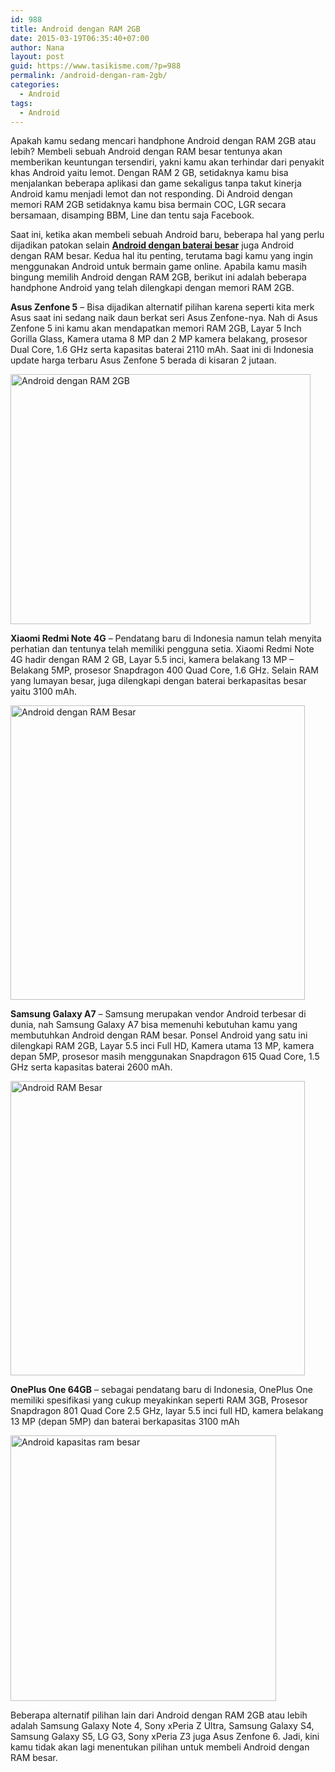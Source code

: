 ```yaml
---
id: 988
title: Android dengan RAM 2GB
date: 2015-03-19T06:35:40+07:00
author: Nana
layout: post
guid: https://www.tasikisme.com/?p=988
permalink: /android-dengan-ram-2gb/
categories:
  - Android
tags:
  - Android
---
```

Apakah kamu sedang mencari handphone Android dengan RAM 2GB atau lebih? Membeli sebuah Android dengan RAM besar tentunya akan memberikan keuntungan tersendiri, yakni kamu akan terhindar dari penyakit khas Android yaitu lemot. Dengan RAM 2 GB, setidaknya kamu bisa menjalankan beberapa aplikasi dan game sekaligus tanpa takut kinerja Android kamu menjadi lemot dan not responding. Di Android dengan memori RAM 2GB setidaknya kamu bisa bermain COC, LGR secara bersamaan, disamping BBM, Line dan tentu saja Facebook.

Saat ini, ketika akan membeli sebuah Android baru, beberapa hal yang perlu dijadikan patokan selain [**Android dengan baterai besar**](https://sitisyarah.info/android-dengan-baterai-besar-dan-tahan-lama/) juga Android dengan RAM besar. Kedua hal itu penting, terutama bagi kamu yang ingin menggunakan Android untuk bermain game online. Apabila kamu masih bingung memilih Android dengan RAM 2GB, berikut ini adalah beberapa handphone Android yang telah dilengkapi dengan memori RAM 2GB.

**Asus Zenfone 5** – Bisa dijadikan alternatif pilihan karena seperti kita merk Asus saat ini sedang naik daun berkat seri Asus Zenfone-nya. Nah di Asus Zenfone 5 ini kamu akan mendapatkan memori RAM 2GB, Layar 5 Inch Gorilla Glass, Kamera utama 8 MP dan 2 MP kamera belakang, prosesor Dual Core, 1.6 GHz serta kapasitas baterai 2110 mAh. Saat ini di Indonesia update harga terbaru Asus Zenfone 5 berada di kisaran 2 jutaan.

<img loading="lazy"  src="https://2.bp.blogspot.com/-4Hz0k4RUZB0/VQkYbwf1cmI/AAAAAAAAEzg/KvBvNU2qV78/s1600/android-dengan-ram-2gb-asus-zenfone5.jpg" alt="Android dengan RAM 2GB" width="480" height="400" /> 

**Xiaomi Redmi Note 4G** – Pendatang baru di Indonesia namun telah menyita perhatian dan tentunya telah memiliki pengguna setia. Xiaomi Redmi Note 4G hadir dengan RAM 2 GB, Layar 5.5 inci, kamera belakang 13 MP – Belakang 5MP, prosesor Snapdragon 400 Quad Core, 1.6 GHz. Selain RAM yang lumayan besar, juga dilengkapi dengan baterai berkapasitas besar yaitu 3100 mAh.

<img loading="lazy"  src="https://2.bp.blogspot.com/-txNIBEksM68/VQkYeW_M7hI/AAAAAAAAEzw/NbMXz3Qzh7Y/s1600/android-dengan-ram-2gb-xiami-redmi-note.jpg" alt="Android dengan RAM Besar" width="471" height="471" /> 

**Samsung Galaxy A7** &#8211; Samsung merupakan vendor Android terbesar di dunia, nah Samsung Galaxy A7 bisa memenuhi kebutuhan kamu yang membutuhkan Android dengan RAM besar. Ponsel Android yang satu ini dilengkapi RAM 2GB, Layar 5.5 inci Full HD, Kamera utama 13 MP, kamera depan 5MP, prosesor masih menggunakan Snapdragon 615 Quad Core, 1.5 GHz serta kapasitas baterai 2600 mAh.

<img loading="lazy"  src="https://1.bp.blogspot.com/-y0Ja4Jx6GyU/VQkYcL1WJbI/AAAAAAAAEzk/l6kWeGm8X2E/s1600/android-dengan-ram-2gb-samsung-galaxy-a7.jpg" alt="Android RAM Besar" width="471" height="471" /> 

**OnePlus One 64GB** – sebagai pendatang baru di Indonesia, OnePlus One memiliki spesifikasi yang cukup meyakinkan seperti RAM 3GB, Prosesor Snapdragon 801 Quad Core 2.5 GHz, layar 5.5 inci full HD, kamera belakang 13 MP (depan 5MP) dan baterai berkapasitas 3100 mAh

<img loading="lazy"  src="https://3.bp.blogspot.com/-K2KclPT59To/VQkYZdNHDFI/AAAAAAAAEzY/Bv2-6Hlsqno/s1600/android-dengan-ram-2gb-one-plus-one.jpg" alt="Android kapasitas ram besar" width="425" height="425" /> 

Beberapa alternatif pilihan lain dari Android dengan RAM 2GB atau lebih adalah Samsung Galaxy Note 4, Sony xPeria Z Ultra, Samsung Galaxy S4, Samsung Galaxy S5, LG G3, Sony xPeria Z3 juga Asus Zenfone 6. Jadi, kini kamu tidak akan lagi menentukan pilihan untuk membeli Android dengan RAM besar.